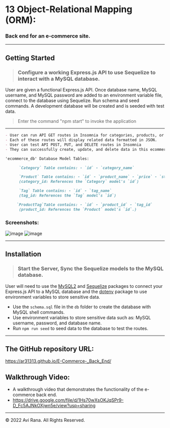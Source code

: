 # 13 Object-Relational Mapping (ORM): 
### Back end for an e-commerce site.

---

## Getting Started

> ### Configure a working Express.js API to use Sequelize to interact with a MySQL database.

User are given a functional Express.js API.
Once database name, MySQL username, and MySQL password are added to an environment variable file,
connect to the database using Sequelize.
Run schema and seed commands.
A development database will be created and is seeded with test data.
> Enter the command "npm start" to invoke the application

---

```md
- User can run API GET routes in Insomnia for categories, products, or tags.
- Each of these routes will display related data formatted in JSON.
- User can test API POST, PUT, and DELETE routes in Insomnia
- They can successfully create, update, and delete data in this ecommerce_db database

'ecommerce_db' Database Model Tables:

      `Category` Table contains: - `id` - `category_name`

      `Product` Table contains: - `id` - `product_name` - `price` - `stock` - `category_id`
      (category_id: References the `Category` model's `id`)

      `Tag` Table contains: - `id` - `tag_name`
      (tag_id: References the `Tag` model's `id`)

     `ProductTag`Table contains: - `id` - `product_id` - `tag_id`
      (product_id: References the `Product` model's `id`.)
```

### Screenshots:

![image](https://user-images.githubusercontent.com/96843377/169679149-eba20a68-5835-413d-9ef2-67badd317ad2.png)
![image](https://user-images.githubusercontent.com/96843377/169679233-290f15f1-31d4-4576-925f-c35da2dc3a7e.png)

---

## Installation

> ### Start the Server, Sync the Sequelize models to the MySQL database.

User will need to use the [MySQL2](https://www.npmjs.com/package/mysql2) and [Sequelize](https://www.npmjs.com/package/sequelize) packages to connect your Express.js API to a MySQL database and the [dotenv](https://www.npmjs.com/package/dotenv) package to use environment variables to store sensitive data.

- Use the `schema.sql` file in the `db` folder to create the database with MySQL shell commands. 
- Use environment variables to store sensitive data such as: MySQL username, password, and database name.
- Run `npm run seed` to seed data to the database to test the routes.

---

## The GitHub repository URL:

https://ar31313.github.io/E-Commerce-_Back_End/

## Walkthrough Video:

- A walkthrough video that demonstrates the functionality of the e-commerce back end.
- https://drive.google.com/file/d/1Hs70wXsOKJqSPr9-D_Fc5AJNkOXjwn5e/view?usp=sharing

---

© 2022 Avi Rana. All Rights Reserved.
